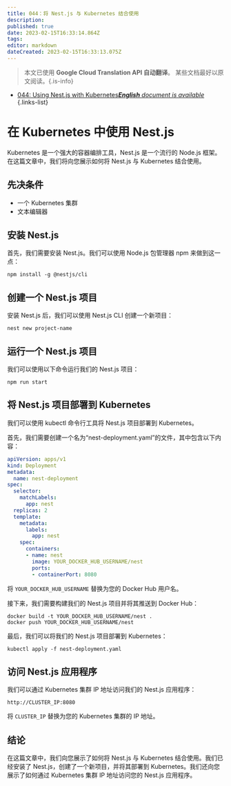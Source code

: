 ```yaml
---
title: 044：将 Nest.js 与 Kubernetes 结合使用
description: 
published: true
date: 2023-02-15T16:33:14.864Z
tags: 
editor: markdown
dateCreated: 2023-02-15T16:33:13.075Z
---
```


> 本文已使用 **Google Cloud Translation API 自动翻译**。
某些文档最好以原文阅读。{.is-info}



- [044: Using Nest.js with Kubernetes***English** document is available*](/en/Knowledge-base/Nest-js/Learning/044-using-nest-js-with-kubernetes)
{.links-list}


# 在 Kubernetes 中使用 Nest.js

Kubernetes 是一个强大的容器编排工具，Nest.js 是一个流行的 Node.js 框架。在这篇文章中，我们将向您展示如何将 Nest.js 与 Kubernetes 结合使用。

## 先决条件

- 一个 Kubernetes 集群
- 文本编辑器

## 安装 Nest.js

首先，我们需要安装 Nest.js。我们可以使用 Node.js 包管理器 npm 来做到这一点：

```
npm install -g @nestjs/cli
```

## 创建一个 Nest.js 项目

安装 Nest.js 后，我们可以使用 Nest.js CLI 创建一个新项目：

```
nest new project-name
```

## 运行一个 Nest.js 项目

我们可以使用以下命令运行我们的 Nest.js 项目：

```
npm run start
```

## 将 Nest.js 项目部署到 Kubernetes

我们可以使用 kubectl 命令行工具将 Nest.js 项目部署到 Kubernetes。

首先，我们需要创建一个名为“nest-deployment.yaml”的文件，其中包含以下内容：

```yaml
apiVersion: apps/v1
kind: Deployment
metadata:
  name: nest-deployment
spec:
  selector:
    matchLabels:
      app: nest
  replicas: 2
  template:
    metadata:
      labels:
        app: nest
    spec:
      containers:
      - name: nest
        image: YOUR_DOCKER_HUB_USERNAME/nest
        ports:
        - containerPort: 8080
```

将 `YOUR_DOCKER_HUB_USERNAME` 替换为您的 Docker Hub 用户名。

接下来，我们需要构建我们的 Nest.js 项目并将其推送到 Docker Hub：

```
docker build -t YOUR_DOCKER_HUB_USERNAME/nest .
docker push YOUR_DOCKER_HUB_USERNAME/nest
```

最后，我们可以将我们的 Nest.js 项目部署到 Kubernetes：

```
kubectl apply -f nest-deployment.yaml
```

## 访问 Nest.js 应用程序

我们可以通过 Kubernetes 集群 IP 地址访问我们的 Nest.js 应用程序：

```
http://CLUSTER_IP:8080
```

将 `CLUSTER_IP` 替换为您的 Kubernetes 集群的 IP 地址。

## 结论

在这篇文章中，我们向您展示了如何将 Nest.js 与 Kubernetes 结合使用。我们已经安装了 Nest.js，创建了一个新项目，并将其部署到 Kubernetes。我们还向您展示了如何通过 Kubernetes 集群 IP 地址访问您的 Nest.js 应用程序。